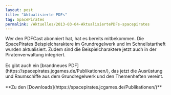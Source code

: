 ```yaml
---
layout: post
title: "Aktualisierte PDFs"
tag: SpacePirates
permalink: /Aktuelles/2013-03-04-AktualisiertePDFs-spacepirates
---
```


<p>Wer den PDFCast abonniert hat, hat es bereits mitbekommen. Die SpacePirates Beispielcharaktere im Grundregelwerk und im Schnellstartheft wurden aktualisiert. Zudem sind die Beispielcharaktere jetzt auch in der Piratenverwaltung integriert.<br/>
<br/>
Es gibt auch ein [brandneues PDF](https://spacepirates.jcgames.de/Publikationen/), das jetzt die Ausrüstung und Raumschiffe aus dem Grundregelwerk und den Themenheften vereint.<br/>
<br/>
**Zu den [Downloads](https://spacepirates.jcgames.de/Publikationen/)**</p>
